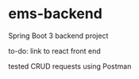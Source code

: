 # ems-backend

Spring Boot 3 backend project

to-do: link to react front end

tested CRUD requests using Postman 

